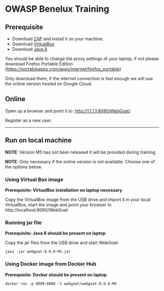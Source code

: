 # OWASP Benelux Training

## Prerequisite

- Download [ZAP](https://github.com/zaproxy/zaproxy/wiki/Downloads) and install it on your machine.
- Download [VirtualBox](https://www.virtualbox.org/wiki/Downloads)
- Download [Java 8](http://www.oracle.com/technetwork/java/javase/downloads/jdk8-downloads-2133151.html)

You should be able to change the proxy settings of your laptop, if not please download Firefox Portable Edition (https://portableapps.com/apps/internet/firefox_portable)

Only download them, if the internet connection is fast enough we will use the online version hosted on Google Cloud.

## Online

Open up a browser and point it to: http://1.1.1.1:8080/WebGoat/

Register as a new user.

-------
## Run on local machine

**NOTE**: Version M5 has not been released it will be provided during training

**NOTE**: Only necessary if the online version is not available. Choose one of the options below:

### Using Virtual Box image

**Prerequisite: VirtualBox installation on laptop necessary**

Copy the VirtualBox image from the USB drive and import it in your local VirtualBox, start the image and point your browser to
http://localhost:8080/WebGoat

### Running jar file

**Prerequisite: Java 8 should be present on laptop**

Copy the jar files from the USB drive and start WebGoat:

```
java -jar webgoat-8.0.0-M5.jar
```

### Using Docker image from Docker Hub

**Prerequisite: Docker should be present on laptop**

```
docker run -p 8080:8080 -t webgoat/webgoat-8.0.0-M5
```

